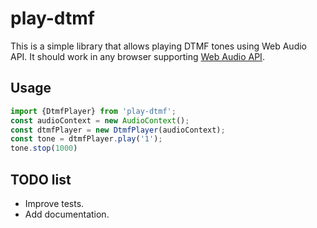 # play-dtmf

This is a simple library that allows playing DTMF tones using Web Audio API.
It should work in any browser supporting [Web Audio API](http://caniuse.com/#feat=audio-api).

## Usage

```javascript
import {DtmfPlayer} from 'play-dtmf';
const audioContext = new AudioContext();
const dtmfPlayer = new DtmfPlayer(audioContext);
const tone = dtmfPlayer.play('1');
tone.stop(1000)
```

## TODO list

*   Improve tests.
*   Add documentation.
